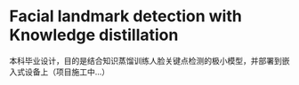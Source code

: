 # Facial landmark detection with Knowledge distillation
本科毕业设计，目的是结合知识蒸馏训练人脸关键点检测的极小模型，并部署到嵌入式设备上（项目施工中...）

